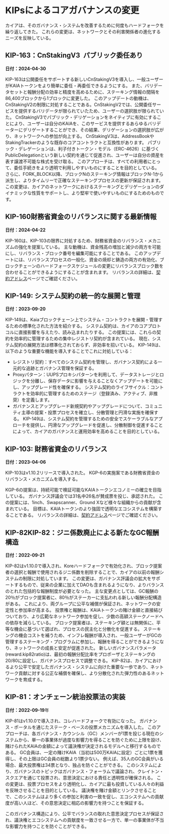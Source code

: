 # KIPsによるコアガバナンスの変更

カイアは、そのガバナンス・システムを改善するために何度もハードフォークを繰り返してきた。 これらの変更は、ネットワークとその利害関係者の進化するニーズを反映している。

## KIP-163：CnStakingV3  パブリック委任あり<a id="KIP-163"></a>

**日付：2024-04-30**

KIP-163は公開委任をサポートする新しいCnStakingV3を導入し、一般ユーザーがKAIAトークンをより簡単に委任・再委任できるようにする。 また、バリデータセットと報酬分配の効率と精度を高めるために、ステーキング情報の間隔を86,400ブロックから1ブロックに変更した。
このアップデートの動機は、CnStakingV2の制限に対処することである。CnStakingV2では、公開委任サービスを提供するバリデータが限られていたため、ユーザーの選択肢が限られていた。 CnStakingV3でパブリック・デリゲーションをネイティブに有効にすることにより、ユーザーは自分のKAIAを、このサービスを提供するあらゆるバリデーターにデリゲートすることができ、その結果、デリゲーションの選択肢が広がり、ネットワークへの参加が向上する。
CnStakingV3は、AddressBookやStakingTrackerのような既存のコアコントラクトと互換性があります。 パブリック・デレゲーションは、利子付きトークン・モデル（ERC-4626）に基づくPublicDelegationという新しい契約を通じて促進され、ユーザーは自分の資産を表す譲渡不可能な株式を受け取る。 このアプローチは、すべての利用者にとって、委任手続きをより透明で利用しやすいものにすることを目的としている。
さらに、FORK_BLOCK以降、ブロックNのステーキング情報はブロックN-1から派生し、よりタイムリーで正確なステーキングプロセスの更新が保証されます。 この変更は、カイアのネットワークにおけるステーキングとデリゲーションのダイナミックな性質をサポートし、より堅牢で使いやすいものにするためのものです。

## KIP-160財務省資金のリバランスに関する最新情報<a id="KIP-160"></a>

**日付：2024-04-22**

KIP-160は、KIP-103の限界に対処するため、財務省資金のリバランス・メカニズムの強化を提案している。 主な動機は、資金残高の増加と減少の両方を可能にし、リバランス・ブロック番号を編集可能にすることである。 このアップデートには、リバランスプロセスの一般化、資金の焼却と鋳造の両方の有効化、ブロックチェーンのハードフォークスケジュールの変更にリバランスブロック数を合わせることができるようにすることが含まれます。 リバランスの詳細は、[契約アドレス](../../references/contract-addresses)ページでご確認ください。

## KIP-149: システム契約の統一的な展開と管理<a id="KIP-149"></a>

**日付：2023-09-20**

KIP-149は、Kaiaブロックチェーン上でシステム・コントラクトを展開・管理するための標準化された方法を紹介する。 システム契約は、カイアのコアプロトコルに直接影響を与えたり、読み込まれたりする。 この提案には、これらの契約を効率的に管理するための集中レジストリ契約が含まれている。 現在、システム契約の展開方法は標準化されておらず、非効率を招いている。 KIP-149は、以下のような重要な機能を導入することでこれに対処している：

- レジストリ契約：すべてのシステム契約を管理し、ガバナンス契約による一元的な追跡とガバナンス管理を保証する。
- Proxyパターン：UUPSプロキシパターンを利用して、データストレージとロジックを分離し、保存データに影響を与えることなくアップデートを可能にし、アップグレード性を確保する。
 システム契約のライフサイクル：コントラクトを効率的に管理するためのステージ（登録済み、アクティブ、非推奨）を定義します。
- ガバナンスとアップグレード新規契約やアップグレードについて、コミュニティ主導の提案・投票プロセスを確立し、分散管理と円滑な実施を確保する。
 KIP-149は、システム契約を管理するための安全でスケーラブルなアプローチを提供し、円滑なアップグレードを促進し、分散制御を促進することによって、カイアのガバナンスと運用効率を高めることを目的としている。

## KIP-103: 財務省資金のリバランス<a id="KIP-103"></a>

**日付：2023-04-06**

KIP-103はv1.10.2リリースで導入された。 KGP-6の実施案である財務省資金のリバランス・メカニズムを導入する。

KGP-6の提案は、持続可能で検証可能なKAIAトークンエコノミーの確立を目指している。 ガバナンス評議会では31名中26名が賛成票を投じ、承認された。 この提案には、1inch、Swapscanner、Ground Xなど様々な組織からの貢献が含まれている。 目標は、KAIAトークンのより強固で透明なエコシステムを構築することである。 リバランスの詳細は、[契約アドレス](../../references/contract-addresses)ページでご確認ください。

## KIP-82KIP-82：ジニ係数廃止による新たなGC報酬構造<a id="KIP-82"></a>

**日付：2022-09-21**

KIP-82はv1.10.0で導入され、Koreハードフォークで有効化され、ブロック提案者の選択と報酬で使用されるジニ係数を削除することで、カイアの以前の報酬システムの制限に対処しています。 この変更は、ガバナンス評議会の拡大をサポートするもので、従来の企業に加えてDAOも含まれるようになり、よりバランスのとれた包括的な報酬制度が必要となった。
主な変更点としては、GC報酬の20％がブロック提案者に、80％がステーカーに支払われる新しい報酬分配構造がある。 これにより、両グループに公平な補償が保証され、ネットワークの安定性と参加率が高まる。 投票権と報酬は、KAIAトークンの賭け金額と直接結びついており、より広範なネットワーク参加を促し、少数の高額ステークノードへの依存を減らしている。 ブロック提案者は、ステーキング額とは無関係に、平等な機会に基づいて選ばれ、プロセスの民主化と分散化を促進する。
ステーキングの機会コストを補うため、インフレ報酬が導入され、一般ユーザーがGCの管理するステーキング・プログラムに参加し、報酬を得ることができるようになり、ネットワークの成長と安定が促進された。
新しいガバナンスパラメータ(reward.kip82ratio)は、最初の報酬分配比率をプロポーザとステーキングの20/80に設定し、ガバナンスプロセスで調整できる。
KIP-82は、カイアにおけるより公平で安定したガバナンス・システムに向けた重要な一歩であり、ネットワーク貢献に対する公正な補償を確保し、より分散化された弾力性のあるネットワークを育成する。

## KIP-81：オンチェーン統治投票法の実装<a id="KIP-81"></a>

**日付：2022-09-19**年

KIP-81はv1.10.0で導入され、コレハードフォークで有効になった。 ガバナンス・ポータルを通じたステーク・ベースの投票メカニズムを導入した。 このアプローチは、各ガバナンス・カウンシル（GC）メンバーが1票を投じる現在のシステムから、単一の事業体が過度な影響力を得ることを防ぐために上限を設け、賭けられたKAIAの金額によって議決権が決定されるモデルへと移行するものである。
GC会員は、一定の賭けKAIA（当初は500万KAIAに設定）ごとに1票を獲得し、その上限はGC会員の総数より1票少ない。 例えば、35人のGC会員がいる場合、最大投票権は34票となり、独占を防ぐことができる。
このシステムにより、ガバナンスのトピックはガバナンス・フォーラムで議論され、クレイトン・スクエアを通じて投票され、意思決定における責任と透明性が確保される。
この変更は、投票プロセスをより透明化し、カイアに最も投資している人々の利益を反映させることを目的としている。 議決権を賭け金額とリンクさせることで、このシステムはより多くの参加と利害の一致を促し、エコシステムへの貢献度が高い人ほど、その意思決定に相応の影響力を持つことを保証する。

このガバナンス構造により、公平でバランスの取れた意思決定プロセスが保証され、議決権とエコシステムへの貢献度を一致させる一方で、単一の事業体が不当な影響力を持つことを防ぐことができる。
